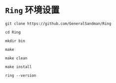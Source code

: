 # ```Ring``` 环境设置


```shell
git clone https://github.com/GeneralSandman/Ring

cd Ring

mkdir bin

make

make clean

make install

ring --version

```